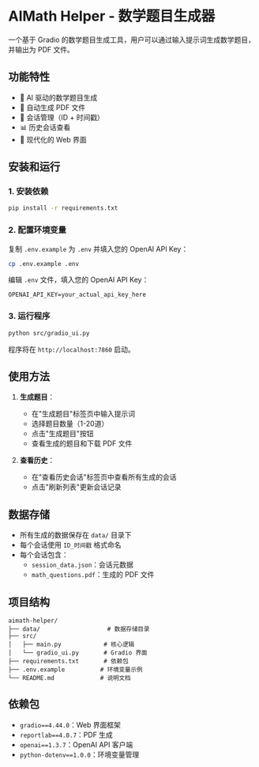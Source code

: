 # AIMath Helper - 数学题目生成器

一个基于 Gradio 的数学题目生成工具，用户可以通过输入提示词生成数学题目，并输出为 PDF 文件。

## 功能特性

- 🤖 AI 驱动的数学题目生成
- 📄 自动生成 PDF 文件
- 📁 会话管理（ID + 时间戳）
- 📊 历史会话查看
- 🎨 现代化的 Web 界面

## 安装和运行

### 1. 安装依赖

```bash
pip install -r requirements.txt
```

### 2. 配置环境变量

复制 `.env.example` 为 `.env` 并填入您的 OpenAI API Key：

```bash
cp .env.example .env
```

编辑 `.env` 文件，填入您的 OpenAI API Key：

```
OPENAI_API_KEY=your_actual_api_key_here
```

### 3. 运行程序

```bash
python src/gradio_ui.py
```

程序将在 `http://localhost:7860` 启动。

## 使用方法

1. **生成题目**：
   - 在"生成题目"标签页中输入提示词
   - 选择题目数量（1-20道）
   - 点击"生成题目"按钮
   - 查看生成的题目和下载 PDF 文件

2. **查看历史**：
   - 在"查看历史会话"标签页中查看所有生成的会话
   - 点击"刷新列表"更新会话记录

## 数据存储

- 所有生成的数据保存在 `data/` 目录下
- 每个会话使用 `ID_时间戳` 格式命名
- 每个会话包含：
  - `session_data.json`：会话元数据
  - `math_questions.pdf`：生成的 PDF 文件

## 项目结构

```
aimath-helper/
├── data/                   # 数据存储目录
├── src/
│   ├── main.py            # 核心逻辑
│   └── gradio_ui.py       # Gradio 界面
├── requirements.txt       # 依赖包
├── .env.example          # 环境变量示例
└── README.md             # 说明文档
```

## 依赖包

- `gradio==4.44.0`：Web 界面框架
- `reportlab==4.0.7`：PDF 生成
- `openai==1.3.7`：OpenAI API 客户端
- `python-dotenv==1.0.0`：环境变量管理